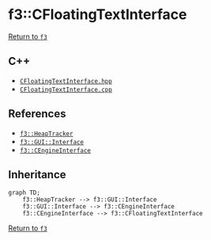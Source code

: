# f3::CFloatingTextInterface

[Return to `f3`](/docs/f3.md)

## C++

- [`CFloatingTextInterface.hpp`](/src/f3/CFloatingTextInterface.hpp)
- [`CFloatingTextInterface.cpp`](/src/f3/CFloatingTextInterface.cpp)

## References

- [`f3::HeapTracker`](/docs/f3/HeapTracker.md)
- [`f3::GUI::Interface`](/docs/f3/GUI/Interface.md)
- [`f3::CEngineInterface`](/docs/f3/CEngineInterface.md)

## Inheritance

```mermaid
graph TD;
    f3::HeapTracker --> f3::GUI::Interface
    f3::GUI::Interface --> f3::CEngineInterface
    f3::CEngineInterface --> f3::CFloatingTextInterface
```

[Return to `f3`](/docs/f3.md)